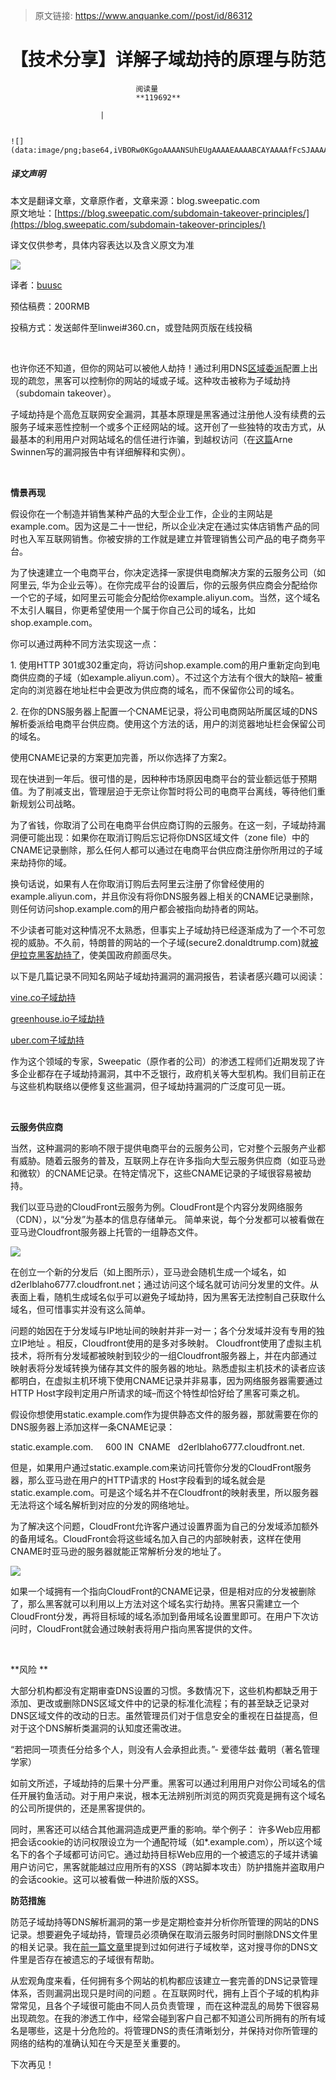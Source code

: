 > 原文链接: https://www.anquanke.com//post/id/86312 


# 【技术分享】详解子域劫持的原理与防范


                                阅读量   
                                **119692**
                            
                        |
                        
                                                                                                                                    ![](data:image/png;base64,iVBORw0KGgoAAAANSUhEUgAAAAEAAAABCAYAAAAfFcSJAAAAAXNSR0IArs4c6QAAAARnQU1BAACxjwv8YQUAAAAJcEhZcwAADsQAAA7EAZUrDhsAAAANSURBVBhXYzh8+PB/AAffA0nNPuCLAAAAAElFTkSuQmCC)
                                                                                            



##### 译文声明

本文是翻译文章，文章原作者，文章来源：blog.sweepatic.com
                                <br>原文地址：[https://blog.sweepatic.com/subdomain-takeover-principles/](https://blog.sweepatic.com/subdomain-takeover-principles/)

译文仅供参考，具体内容表达以及含义原文为准

[![](https://p0.ssl.qhimg.com/t01a8d2656e74e821fe.png)](https://p0.ssl.qhimg.com/t01a8d2656e74e821fe.png)

译者：[buusc](http://bobao.360.cn/member/contribute?uid=2911266421)

预估稿费：200RMB

投稿方式：发送邮件至linwei#360.cn，或登陆网页版在线投稿

<br>

也许你还不知道，但你的网站可以被他人劫持！通过利用DNS[区域委派](https://technet.microsoft.com/en-us/library/cc771640.aspx)配置上出现的疏忽，黑客可以控制你的网站的域或子域。这种攻击被称为子域劫持（subdomain takeover）。

子域劫持是个高危互联网安全漏洞，其基本原理是黑客通过注册他人没有续费的云服务子域来恶性控制一个或多个正经网站的域。这开创了一些独特的攻击方式，从最基本的利用用户对网站域名的信任进行诈骗，到越权访问（在[这篇](https://hackerone.com/reports/172137)Arne Swinnen写的漏洞报告中有详细解释和实例）。

 

**情景再现**



假设你在一个制造并销售某种产品的大型企业工作，企业的主网站是example.com。因为这是二十一世纪，所以企业决定在通过实体店销售产品的同时也入军互联网销售。你被安排的工作就是建立并管理销售公司产品的电子商务平台。

为了快速建立一个电商平台，你决定选择一家提供电商解决方案的云服务公司（如阿里云, 华为企业云等）。在你完成平台的设置后，你的云服务供应商会分配给你一个它的子域，如阿里云可能会分配给你example.aliyun.com。当然，这个域名不太引人瞩目，你更希望使用一个属于你自己公司的域名，比如shop.example.com。

你可以通过两种不同方法实现这一点：

1. 使用HTTP 301或302重定向，将访问shop.example.com的用户重新定向到电商供应商的子域（如example.aliyun.com）。不过这个方法有个很大的缺陷– 被重定向的浏览器在地址栏中会更改为供应商的域名，而不保留你公司的域名。

2. 在你的DNS服务器上配置一个CNAME记录，将公司电商网站所属区域的DNS解析委派给电商平台供应商。使用这个方法的话，用户的浏览器地址栏会保留公司的域名。

使用CNAME记录的方案更加完善，所以你选择了方案2。

现在快进到一年后。很可惜的是，因种种市场原因电商平台的营业额远低于预期值。为了削减支出，管理层迫于无奈让你暂时将公司的电商平台离线，等待他们重新规划公司战略。

为了省钱，你取消了公司在电商平台供应商订购的云服务。在这一刻，子域劫持漏洞便可能出现：如果你在取消订购后忘记将你DNS区域文件（zone file）中的CNAME记录删除，那么任何人都可以通过在电商平台供应商注册你所用过的子域来劫持你的域。

换句话说，如果有人在你取消订购后去阿里云注册了你曾经使用的example.aliyun.com，并且你没有将你DNS服务器上相关的CNAME记录删除，则任何访问shop.example.com的用户都会被指向劫持者的网站。

不少读者可能对这种情况不太熟悉，但事实上子域劫持已经逐渐成为了一个不可忽视的威胁。不久前，特朗普的网站的一个子域(secure2.donaldtrump.com)就[被伊拉克黑客劫持了](http://www.networkworld.com/article/3171732/security/iraqi-hacker-took-credit-for-hijacking-subdomain-and-defacing-trump-site.html)，使美国政府颜面尽失。

以下是几篇记录不同知名网站子域劫持漏洞的漏洞报告，若读者感兴趣可以阅读：

[vine.co子域劫持](http://hackerone.com/reports/32825)

[greenhouse.io子域劫持](https://hackerone.com/reports/38007)

[uber.com子域劫持](https://hackerone.com/reports/175070)

作为这个领域的专家，Sweepatic（原作者的公司）的渗透工程师们近期发现了许多企业都存在子域劫持漏洞，其中不乏银行，政府机关等大型机构。我们目前正在与这些机构联络以便修复这些漏洞，但子域劫持漏洞的广泛度可见一斑。

 

**云服务供应商**



当然，这种漏洞的影响不限于提供电商平台的云服务公司，它对整个云服务产业都有威胁。随着云服务的普及，互联网上存在许多指向大型云服务供应商（如亚马逊和微软）的CNAME记录。在特定情况下，这些CNAME记录的子域很容易被劫持。

我们以亚马逊的CloudFront云服务为例。CloudFront是个内容分发网络服务（CDN），以“分发”为基本的信息存储单元。 简单来说，每个分发都可以被看做在亚马逊Cloudfront服务器上托管的一组静态文件。

[![](https://p3.ssl.qhimg.com/t01e1885257a0d12957.png)](https://p3.ssl.qhimg.com/t01e1885257a0d12957.png)

在创立一个新的分发后（如上图所示），亚马逊会随机生成一个域名，如d2erlblaho6777.cloudfront.net；通过访问这个域名就可访问分发里的文件。从表面上看，随机生成域名似乎可以避免子域劫持，因为黑客无法控制自己获取什么域名，但可惜事实并没有这么简单。

问题的始因在于分发域与IP地址间的映射并非一对一；各个分发域并没有专用的独立IP地址 。相反，Cloudfront使用的是多对多映射。 Cloudfront使用了虚拟主机技术，将所有分发域都被映射到较少的一组Cloudfront服务器上，并在内部通过映射表将分发域转换为储存其文件的服务器的地址。熟悉虚拟主机技术的读者应该都明白，在虚拟主机环境下使用CNAME记录并非易事，因为网络服务器需要通过HTTP Host字段判定用户所请求的域–而这个特性却恰好给了黑客可乘之机。

假设你想使用static.example.com作为提供静态文件的服务器，那就需要在你的DNS服务器上添加这样一条CNAME记录：

static.example.com.     600 IN  CNAME   d2erlblaho6777.cloudfront.net.

但是，如果用户通过static.example.com来访问托管你分发的CloudFront服务器，那么亚马逊在用户的HTTP请求的 Host字段看到的域名就会是static.example.com。可是这个域名并不在Cloudfront的映射表里，所以服务器无法将这个域名解析到对应的分发的网络地址。<br>

为了解决这个问题，CloudFront允许客户通过设置界面为自己的分发域添加额外的备用域名。CloudFront会将这些域名加入自己的内部映射表，这样在使用CNAME时亚马逊的服务器就能正常解析分发的地址了。

[![](https://p4.ssl.qhimg.com/t011d140cc91b0c1497.png)](https://p4.ssl.qhimg.com/t011d140cc91b0c1497.png)

如果一个域拥有一个指向CloudFront的CNAME记录，但是相对应的分发被删除了，那么黑客就可以利用以上方法对这个域名实行劫持。黑客只需建立一个CloudFront分发，再将目标域的域名添加到备用域名设置里即可。在用户下次访问时，CloudFront就会通过映射表将用户指向黑客提供的文件。

 

**风险 **



大部分机构都没有定期审查DNS设置的习惯。多数情况下，这些机构都缺乏用于添加、更改或删除DNS区域文件中的记录的标准化流程；有的甚至缺乏记录对DNS区域文件的改动的日志。虽然管理员们对于信息安全的重视在日益提高，但对于这个DNS解析类漏洞的认知度还需改进。

“若把同一项责任分给多个人，则没有人会承担此责。”- 爱德华兹·戴明（著名管理学家）

如前文所述，子域劫持的后果十分严重。黑客可以通过利用用户对你公司域名的信任开展钓鱼活动。对于用户来说，根本无法辨别所浏览的网页究竟是拥有这个域名的公司所提供的，还是黑客提供的。

同时，黑客还可以结合其他漏洞造成更严重的影响。举个例子： 许多Web应用都把会话cookie的访问权限设立为一个通配符域（如*.example.com），所以这个域名下的各个子域都可访问它。通过劫持目标Web应用的一个被遗忘的子域并诱骗用户访问它，黑客就能越过应用所有的XSS（跨站脚本攻击）防护措施并盗取用户的会话cookie。这可以被看做一种进阶版的XSS。



**防范措施**



防范子域劫持等DNS解析漏洞的第一步是定期检查并分析你所管理的网站的DNS记录。想要避免子域劫持，管理员必须确保在取消云服务时同时删除DNS文件里的相关记录。我在[前一篇文章](https://blog.sweepatic.com/art-of-subdomain-enumeration/)里提到过如何进行子域枚举，这对搜寻你的DNS文件里是否存在被遗忘的子域很有帮助。

从宏观角度来看，任何拥有多个网站的机构都应该建立一套完善的DNS记录管理体系，否则漏洞出现只是时间的问题 。在互联网时代，拥有上百个子域的机构非常常见，且各个子域很可能由不同人员负责管理 ，而在这种混乱的局势下很容易出现疏忽。在我的渗透工作中，经常会碰到客户自己都不知道公司所拥有的所有域名是哪些，这是十分危险的。将管理DNS的责任清晰划分，并保持对你所管理的网络的结构的准确认知在今天是至关重要的。

下次再见！


